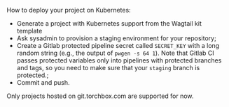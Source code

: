 How to deploy your project on Kubernetes:

* Generate a project with Kubernetes support from the Wagtail kit template
* Ask sysadmin to provision a staging environment for your repository;
* Create a Gitlab protected pipeline secret called `SECRET_KEY` with a long random string (e.g., the output of `pwgen -s 64 1`).
  Note that Gitlab CI passes protected variables only into pipelines with protected branches and tags,
  so you need to make sure that your `staging` branch is protected.;
* Commit and push.

Only projects hosted on git.torchbox.com are supported for now.
